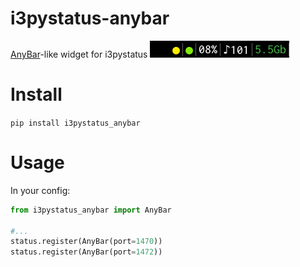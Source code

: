 # i3pystatus-anybar
[AnyBar](https://github.com/tonsky/anybar)-like widget for i3pystatus
<img src="assets/screenshot.png?raw=true" />

# Install
`pip install i3pystatus_anybar`

# Usage
In your config:
```python
from i3pystatus_anybar import AnyBar

#...
status.register(AnyBar(port=1470))
status.register(AnyBar(port=1472))
```
